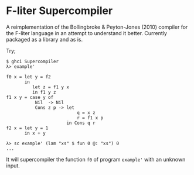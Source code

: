 F-liter Supercompiler
=====================

A reimplementation of the Bollingbroke & Peyton-Jones (2010) compiler
for the F-liter language in an attempt to understand it
better. Currently packaged as a library and as is. 

Try;
```
$ ghci Supercompiler
λ> example'

f0 x = let y = f2
       in
          let z = f1 y x
          in f1 y z
f1 x y = case y of
           Nil  -> Nil
           Cons z p -> let
                           q = x z
                           r = f1 x p
                       in Cons q r
f2 x = let y = 1
       in x + y

λ> sc example' (lam "xs" $ fun 0 @: "xs") 0
...
```

It will supercompiler the function `f0` of program `example'` with an
unknown input. 
